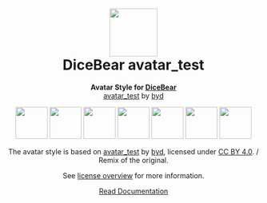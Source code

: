 <h1 align="center"><img src="https://dicebear.com/logo-readme.svg" width="96" /> <br />DiceBear avatar_test</h1>
<p align="center">
  <strong>Avatar Style for <a href="https://dicebear.com/">DiceBear</a></strong><br />
  <a href="">avatar_test</a> by <a href="">byd</a>
</p>

<p align="center">
  <img src="https://api.dicebear.com/6.x/avatartest/svg?seed=Mimi" width="64" />
  <img src="https://api.dicebear.com/6.x/avatartest/svg?seed=Sasha" width="64" />
  <img src="https://api.dicebear.com/6.x/avatartest/svg?seed=Lilly" width="64" />
  <img src="https://api.dicebear.com/6.x/avatartest/svg?seed=Tigger" width="64" />
  <img src="https://api.dicebear.com/6.x/avatartest/svg?seed=Bella" width="64" />
  <img src="https://api.dicebear.com/6.x/avatartest/svg?seed=Zoe" width="64" />
  <img src="https://api.dicebear.com/6.x/avatartest/svg?seed=Kitty" width="64" />
</p>

<p align="center">
  The avatar style is based on <a href="">avatar_test</a> by
  <a href="">byd</a>, licensed under
  <a href="https://creativecommons.org/licenses/by/4.0/">CC BY 4.0</a>. / Remix of the original.
</p>
<p align="center">
  See <a href="https://dicebear.com/licenses">license overview</a> for more information.
</p>

<p align="center">
  <a href="https://dicebear.com/styles/avatartest">
    Read Documentation
  </a>
</p>
